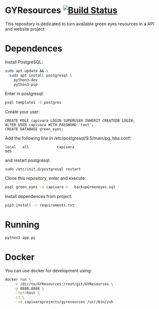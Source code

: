 # GYResources [![Build Status](https://travis-ci.org/CapivaraProjects/GYResources.svg?branch=master)](https://travis-ci.org/CapivaraProjects/GYResources)
This repository is dedicated to turn available green eyes resources in a API and website project

# Dependences

Install PostgreSQL:

```zsh
sudo apt update && \
  sudo apt install postgresql \
    python3-dev
    python3-pip
```

Enter in postgresql:
```zsh
psql template1 -U postgres
```

Create your user:
```
CREATE ROLE capivara LOGIN SUPERUSER INHERIT CREATEDB LOGIN;
ALTER USER capivara WITH PASSWORD 'test';
CREATE DATABASE green_eyes;
```

Add the following line in /etc/postgresql/9.5/main/pg_hba.conf:
```
local   all             capivara                                     md5
```
and restart postgresql:

```
sudo /etc/init.d/postgresql restart
```

Clone this repository, enter and execute:

```zsh
psql green_eyes -U capivara <  	backupGreeneyes.sql
```

Install dependences from project:
```zsh
pip3 install -r requirements.txt
```

# Running
```zsh
python3 app.py
```

# Docker
You can use docker for development using:
```zsh
docker run \
    -v /dir/to/GYResources:/root/git/GYResources \
    -p 8888:8888 \
    --net=host \
    -it \
    --rm capivaraprojects/gyresources /usr/bin/zsh
```
